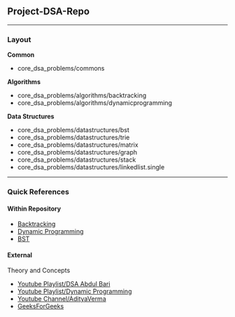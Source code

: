 ## Project-DSA-Repo

---

### Layout

**Common**

- core_dsa_problems/commons

**Algorithms**

- core_dsa_problems/algorithms/backtracking
- core_dsa_problems/algorithms/dynamicprogramming

**Data Structures**

- core_dsa_problems/datastructures/bst
- core_dsa_problems/datastructures/trie
- core_dsa_problems/datastructures/matrix
- core_dsa_problems/datastructures/graph
- core_dsa_problems/datastructures/stack
- core_dsa_problems/datastructures/linkedlist.single

---

### Quick References

#### Within Repository

- [Backtracking](https://github.com/yash-hiru/Project-DSA-Repo/blob/main/src/com/yashodhan/core_dsa_problems/algorithms/backtracking/_NOTES.md)
- [Dynamic Programming](https://github.com/yash-hiru/Project-DSA-Repo/blob/main/src/com/yashodhan/core_dsa_problems/algorithms/dynamicprogramming/_NOTES.md)
- [BST](https://github.com/yash-hiru/Project-DSA-Repo/blob/main/src/com/yashodhan/core_dsa_problems/datastructures/bst/_NOTES.md)

#### External

Theory and Concepts

- [Youtube Playlist/DSA Abdul Bari](https://www.youtube.com/playlist?list=PLAXnLdrLnQpRcveZTtD644gM9uzYqJCwr)
- [Youtube Playlist/Dynamic Programming](https://www.youtube.com/watch?v=nqowUJzG-iM&list=PL_z_8CaSLPWekqhdCPmFohncHwz8TY2Go)
- [Youtube Channel/AdityaVerma](https://www.youtube.com/@TheAdityaVerma/playlists)
- [GeeksForGeeks](www.geeksforgeeks.com)

